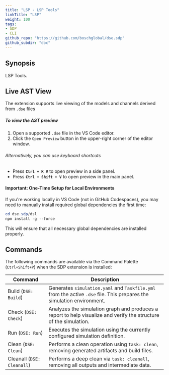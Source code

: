 ```yaml
---
title: "LSP - LSP Tools"
linkTitle: "LSP"
weight: 100
tags:
- SDP
- CLI
github_repo: "https://github.com/boschglobal/dse.sdp"
github_subdir: "doc"
---
```



## Synopsis
LSP Tools.

## Live AST View
The extension supports live viewing of the models and channels derived from `.dse` files

##### To view the AST preview

1. Open a supported `.dse` file in the VS Code editor.
2. Click the `Open Preview` button in the upper-right corner of the editor window.

###### Alternatively, you can use keyboard shortcuts

- Press **`Ctrl + K V`** to open preview in a side panel.
- Press **`Ctrl + Shift + V`** to open preview in the main panel.


#### Important: One-Time Setup for Local Environments

If you're working locally in VS Code (not in GitHub Codespaces), you may need to manually install required global dependencies the first time:

```powershell
cd dse.sdp/dsl
npm install -g --force
```
This will ensure that all necessary global dependencies are installed properly.



## Commands
The following commands are available via the Command Palette (`Ctrl+Shift+P`) when the SDP extension is installed:

| Command | Description |
|---------|-------------|
| Build (`DSE: Build`) | Generates `simulation.yaml` and `Taskfile.yml` from the active `.dse` file. This prepares the simulation environment. |
| Check (`DSE: Check`) | Analyzes the simulation graph and produces a report to help visualize and verify the structure of the simulation. |
| Run (`DSE: Run`) | Executes the simulation using the currently configured simulation definition. |
| Clean (`DSE: Clean`) | Performs a clean operation using `task: clean`, removing generated artifacts and build files. |
| Cleanall (`DSE: Cleanall`) | Performs a deep clean via `task: cleanall`, removing all outputs and intermediate data. |
